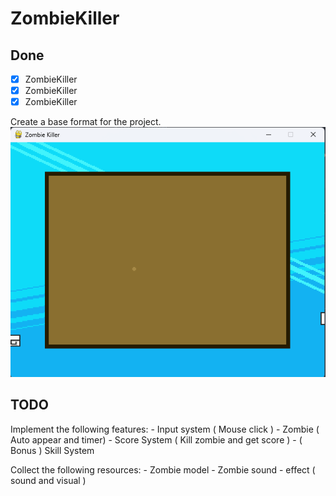 # ZombieKiller

## Done
- [x] ZombieKiller
- [x] ZombieKiller
- [x] ZombieKiller

Create a base format for the project. 
![img](/img_show/0.png)

## TODO
Implement the following features:
    - Input system ( Mouse click )
    - Zombie ( Auto appear and timer) 
    - Score System ( Kill zombie and get score )
    - ( Bonus ) Skill System
    
Collect the following resources:
    - Zombie model
    - Zombie sound
    - effect ( sound and visual )

